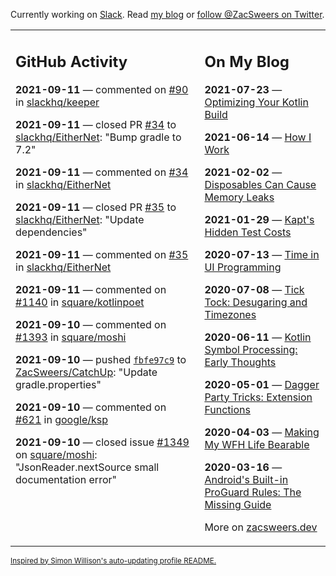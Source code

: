 Currently working on [Slack](https://slack.com/). Read [my blog](https://zacsweers.dev/) or [follow @ZacSweers on Twitter](https://twitter.com/ZacSweers).

<table><tr><td valign="top" width="60%">

## GitHub Activity
<!-- githubActivity starts -->
**2021-09-11** — commented on [#90](https://github.com/slackhq/keeper/issues/90#issuecomment-917475695) in [slackhq/keeper](https://api.github.com/repos/slackhq/keeper)

**2021-09-11** — closed PR [#34](https://api.github.com/repos/slackhq/EitherNet/pulls/34) to [slackhq/EitherNet](https://api.github.com/repos/slackhq/EitherNet): "Bump gradle to 7.2"

**2021-09-11** — commented on [#34](https://github.com/slackhq/EitherNet/pull/34#issuecomment-917353697) in [slackhq/EitherNet](https://api.github.com/repos/slackhq/EitherNet)

**2021-09-11** — closed PR [#35](https://api.github.com/repos/slackhq/EitherNet/pulls/35) to [slackhq/EitherNet](https://api.github.com/repos/slackhq/EitherNet): "Update dependencies"

**2021-09-11** — commented on [#35](https://github.com/slackhq/EitherNet/pull/35#issuecomment-917353636) in [slackhq/EitherNet](https://api.github.com/repos/slackhq/EitherNet)

**2021-09-11** — commented on [#1140](https://github.com/square/kotlinpoet/pull/1140#issuecomment-917338798) in [square/kotlinpoet](https://api.github.com/repos/square/kotlinpoet)

**2021-09-10** — commented on [#1393](https://github.com/square/moshi/pull/1393#issuecomment-917159395) in [square/moshi](https://api.github.com/repos/square/moshi)

**2021-09-10** — pushed [`fbfe97c9`](https://github.com/ZacSweers/CatchUp/commit/fbfe97c92ad075a533fa32a11b4dbd284ba0f418) to [ZacSweers/CatchUp](https://api.github.com/repos/ZacSweers/CatchUp): "Update gradle.properties"

**2021-09-10** — commented on [#621](https://github.com/google/ksp/issues/621#issuecomment-916672240) in [google/ksp](https://api.github.com/repos/google/ksp)

**2021-09-10** — closed issue [#1349](https://api.github.com/repos/square/moshi/issues/1349) on [square/moshi](https://api.github.com/repos/square/moshi): "JsonReader.nextSource small documentation error"
<!-- githubActivity ends -->
</td><td valign="top" width="40%">

## On My Blog
<!-- blog starts -->
**2021-07-23** — [Optimizing Your Kotlin Build](https://www.zacsweers.dev/optimizing-your-kotlin-build/)

**2021-06-14** — [How I Work](https://www.zacsweers.dev/how-i-work/)

**2021-02-02** — [Disposables Can Cause Memory Leaks](https://www.zacsweers.dev/disposables-can-cause-memory-leaks/)

**2021-01-29** — [Kapt's Hidden Test Costs](https://www.zacsweers.dev/kapts-hidden-test-costs/)

**2020-07-13** — [Time in UI Programming](https://www.zacsweers.dev/time-in-ui/)

**2020-07-08** — [Tick Tock: Desugaring and Timezones](https://www.zacsweers.dev/ticktock-desugaring-timezones/)

**2020-06-11** — [Kotlin Symbol Processing: Early Thoughts](https://www.zacsweers.dev/kotlin-symbol-processor-early-thoughts/)

**2020-05-01** — [Dagger Party Tricks: Extension Functions](https://www.zacsweers.dev/dagger-party-tricks-extension-functions/)

**2020-04-03** — [Making My WFH Life Bearable](https://www.zacsweers.dev/making-wfh-life-bearable/)

**2020-03-16** — [Android's Built-in ProGuard Rules: The Missing Guide](https://www.zacsweers.dev/android-proguard-rules/)
<!-- blog ends -->
More on [zacsweers.dev](https://zacsweers.dev/)
</td></tr></table>

<sub><a href="https://simonwillison.net/2020/Jul/10/self-updating-profile-readme/">Inspired by Simon Willison's auto-updating profile README.</a></sub>